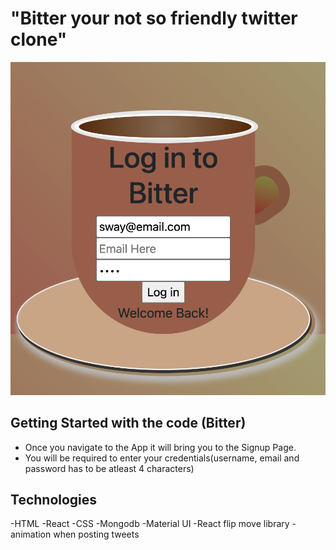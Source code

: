 # "Bitter your not so friendly twitter clone"

![alt text](images/signup.png)

## Getting Started with the code (Bitter)
- Once you navigate to the App it will bring you to the Signup Page.
- You will be required to enter your credentials(username, email and password has to be atleast 4 characters)

## Technologies
-HTML
-React
-CSS
-Mongodb
-Material UI
-React flip move library -animation when posting tweets
